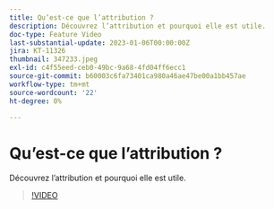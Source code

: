 ```yaml
---
title: Qu’est-ce que l’attribution ?
description: Découvrez l’attribution et pourquoi elle est utile.
doc-type: Feature Video
last-substantial-update: 2023-01-06T00:00:00Z
jira: KT-11326
thumbnail: 347233.jpeg
exl-id: c4f55eed-ceb0-49bc-9a68-4fd04ff6ecc1
source-git-commit: b60003c6fa73401ca980a46ae47be00a1bb457ae
workflow-type: tm+mt
source-wordcount: '22'
ht-degree: 0%

---
```


# Qu’est-ce que l’attribution ?

Découvrez l’attribution et pourquoi elle est utile.

>[!VIDEO](https://video.tv.adobe.com/v/347233/?quality=12&learn=on)
